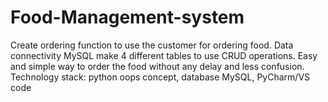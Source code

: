# Food-Management-system
Create ordering function to use the customer for ordering food. Data connectivity MySQL make 4 different tables to use CRUD operations. Easy and simple way to order the food without any delay and less confusion. Technology stack: python oops concept, database MySQL, PyCharm/VS code
